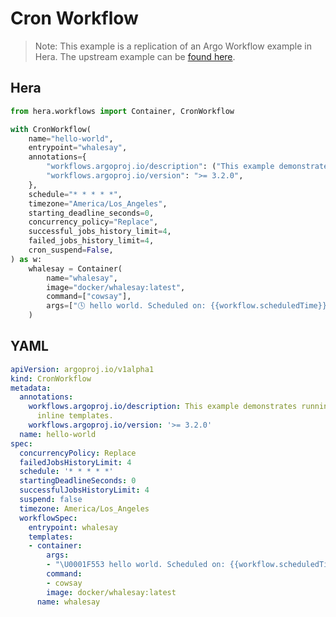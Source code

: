 # Cron Workflow

> Note: This example is a replication of an Argo Workflow example in Hera. The upstream example can be [found here](https://github.com/argoproj/argo-workflows/blob/master/examples/cron-workflow.yaml).



## Hera

```python
from hera.workflows import Container, CronWorkflow

with CronWorkflow(
    name="hello-world",
    entrypoint="whalesay",
    annotations={
        "workflows.argoproj.io/description": ("This example demonstrates running a DAG with inline templates."),
        "workflows.argoproj.io/version": ">= 3.2.0",
    },
    schedule="* * * * *",
    timezone="America/Los_Angeles",
    starting_deadline_seconds=0,
    concurrency_policy="Replace",
    successful_jobs_history_limit=4,
    failed_jobs_history_limit=4,
    cron_suspend=False,
) as w:
    whalesay = Container(
        name="whalesay",
        image="docker/whalesay:latest",
        command=["cowsay"],
        args=["🕓 hello world. Scheduled on: {{workflow.scheduledTime}}"],
    )
```

## YAML

```yaml
apiVersion: argoproj.io/v1alpha1
kind: CronWorkflow
metadata:
  annotations:
    workflows.argoproj.io/description: This example demonstrates running a DAG with
      inline templates.
    workflows.argoproj.io/version: '>= 3.2.0'
  name: hello-world
spec:
  concurrencyPolicy: Replace
  failedJobsHistoryLimit: 4
  schedule: '* * * * *'
  startingDeadlineSeconds: 0
  successfulJobsHistoryLimit: 4
  suspend: false
  timezone: America/Los_Angeles
  workflowSpec:
    entrypoint: whalesay
    templates:
    - container:
        args:
        - "\U0001F553 hello world. Scheduled on: {{workflow.scheduledTime}}"
        command:
        - cowsay
        image: docker/whalesay:latest
      name: whalesay
```
